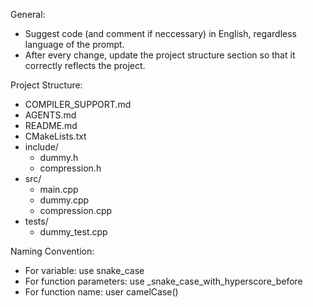 General:
- Suggest code (and comment if neccessary) in English, regardless language of the prompt.
- After every change, update the project structure section so that it correctly reflects the project.

Project Structure:
- COMPILER_SUPPORT.md
- AGENTS.md
- README.md
- CMakeLists.txt
- include/
    - dummy.h
    - compression.h
- src/
    - main.cpp
    - dummy.cpp
    - compression.cpp
- tests/
    - dummy_test.cpp

Naming Convention:
- For variable: use snake_case
- For function parameters: use _snake_case_with_hyperscore_before
- For function name: user camelCase()

